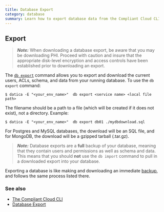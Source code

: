 ```yaml
---
title: Database Export
category: database
summary: Learn how to export database data from the Compliant Cloud CLI.
---
```


## Export

> ***Note:*** When downloading a database export, be aware that you may be downloading PHI. Proceed with caution and insure that the appropriate disk-level encryption and access controls have been established prior to downloading an export.

The [`db export`](/compliant-cloud/cli-reference#db-export) command allows you to export and download the current users, ACLs, schema, and data from your running database. To use the `db export` command:

```
$ datica -E "<your_env_name>"  db export <service name> <local file path>
```

The filename should be a path to a file (which will be created if it does not exist), not a directory. Example:

```
$ datica -E "<your_env_name>"  db export db01 ./mydbdownload.sql
```

For Postgres and MySQL databases, the download will be an SQL file, and for MongoDB, the download will be a gzipped tarball (.tar.gz).

> ***Note:*** Database exports are a **full** backup of your database, meaning that they contain users and permissions as well as schema and data. This means that you should **not** use the `db import` command to pull in a downloaded export into your database.

Exporting a database is like making and downloading an immediate [backup](/compliant-cloud/articles/cli-database-backup), and follows the same process listed there.

### See also

* [The Compliant Cloud CLI](/compliant-cloud/articles/cli-stratum)
* [Database Export](/compliant-cloud/articles/cli-database-backup)
